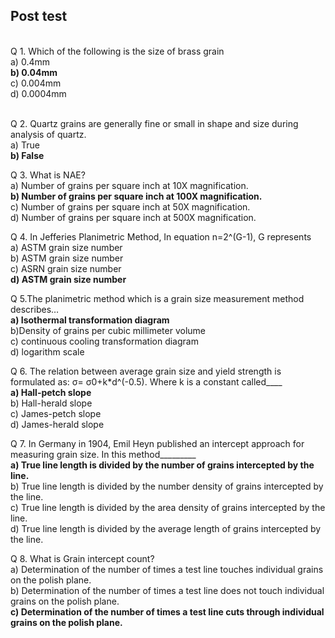 ## Post test
<br>
Q 1. Which of the following is the size of brass grain<br>
a) 0.4mm<br>
<b>b) 0.04mm</b><br>
c) 0.004mm<br>
d) 0.0004mm<br><br>

Q 2. Quartz grains are generally fine or small in shape and size during analysis of quartz.<br>
a) True<br>
<b>b) False</b><br>

Q 3. What is NAE? <br>
a) Number of grains per square inch at 10X magnification.<br>
<b>b) Number of grains per square inch at 100X magnification.</b><br>
c) Number of grains per square inch at 50X magnification.<br>
d) Number of grains per square inch at 500X magnification.<br>

Q 4. In Jefferies Planimetric Method, In equation n=2^(G-1), G represents <br>
a) ASTM grain size number<br>
b) ASTM grain size number<br>
c) ASRN grain size number<br>
<b>d) ASTM grain size number</b><br>

Q 5.The planimetric method which is a grain size measurement method describes… <br>
<b>a) Isothermal transformation diagram</b><br>
b)Density of grains per cubic millimeter volume<br>
c) continuous cooling transformation diagram<br>
d) logarithm scale<br>

Q 6. The relation between average grain size and yield strength is formulated as: σ= σ0+k*d^(-0.5). Where k is a constant called____ <br>
<b>a) Hall-petch slope</b><br>
b) Hall-herald slope<br>
c) James-petch slope<br>
d) James-herald slope<br>

Q 7. In Germany in 1904, Emil Heyn published an intercept approach for measuring grain size. In this method_________ <br>
<b>a) True line length is divided by the number of grains intercepted by the line.</b><br>
b) True line length is divided by the number density of grains intercepted by the line.<br>
c) True line length is divided by the area density of grains intercepted by the line.<br>
d) True line length is divided by the average length of grains intercepted by the line.<br>

Q 8. What is Grain intercept count?<br>
a) Determination of the number of times a test line touches individual grains on the polish plane.<br>
b) Determination of the number of times a test line does not touch individual grains on the polish plane.<br>
<b>c) Determination of the number of times a test line cuts through individual grains on the polish plane.</b><br>

<!-- Q 9. For hardening of steel by quenching, the steel is cooled in ________ <br>
a) furnace<br>
b) still air<br>
<b>c) oil bath</b><br>
d) cooling tower<br> -->

<!-- Q 10. The cooling rate must be _______ the critical cooling rate for hardening of steel by quenching. <br>
<b>a) higher than</b><br>
b) lower than<br>
c) equal to<br>
d) half of<br> -->
